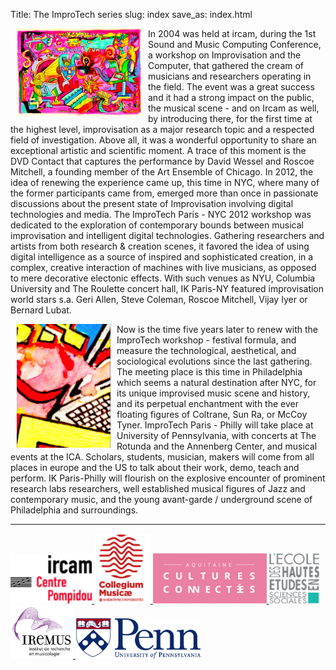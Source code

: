Title: The ImproTech series
slug: index
save_as: index.html

<img src="images/affichemartin.jpg" width="200" style="float:left" hspace="10">In 2004 was held at ircam, during the 1st Sound and Music Computing Conference, a workshop on Improvisation and the Computer, that gathered the cream of musicians and researchers operating in the field. The event was a great success and it had a strong impact on the public, the musical scene - and on Ircam as well, by introducing there, for the first time at the highest level, improvisation as a major research topic and a respected field of investigation. Above all, it was a wonderful opportunity to share an exceptional artistic and scientific moment. A trace of this moment is the DVD Contact that captures the performance by David Wessel and Roscoe Mitchell, a founding member of the Art Ensemble of Chicago. In 2012, the idea of renewing the experience came up, this time in NYC, where many of the former participants came from, emerged more than once in passionate discussions about the present state of Improvisation involving digital technologies and media. The ImproTech Paris - NYC 2012 workshop was dedicated to the exploration of contemporary bounds between musical improvisation and intelligent digital technologies. Gathering researchers and artists from both research & creation scenes, it favored the idea of using digital intelligence as a source of inspired and sophisticated creation, in a complex, creative interaction of machines with live musicians, as opposed to mere decorative electonic effects. With such venues as NYU, Columbia University and The Roulette concert hall, IK Paris-NY featured improvisation world stars s.a. Geri Allen, Steve Coleman, Roscoe Mitchell, Vijay Iyer or Bernard Lubat.


<img src="images/IKPoster_Frag12.png" width="150" style="float:left" hspace="10">Now is the time five years later to renew with the ImproTech workshop - festival formula, and measure the technological, aesthetical, and sociological evolutions since the last gathering. The meeting place is this time in Philadelphia which seems a natural destination after NYC, for its unique improvised music scene and history, and its perpetual enchantment with the ever floating figures of Coltrane, Sun Ra, or McCoy Tyner. ImproTech Paris - Philly will take place at University of Pennsylvania, with concerts at The Rotunda and the Annenberg Center, and musical events at the ICA. Scholars, students, musician, makers will come from all places in europe and the US to talk about their work, demo, teach and perform. IK Paris-Philly will flourish on the explosive encounter of prominent research labs researchers, well established musical figures of Jazz and contemporary music, and the young avant-garde / underground scene of Philadelphia and surroundings.
  
  
---

<a target="_blank" href="https://www.w3schools.com"> <img  src="images/ircam.gif" width="130"> </a>
<a target="_blank" href="https://www.w3schools.com"> <img  src="images/collegium-logo.png" width="90"> </a>
<a target="_blank" href="https://www.w3schools.com"> <img  src="images/CultCon.jpg" height="80"> </a>
<a target="_blank" href="https://www.w3schools.com"> <img  src="images/logo-ehess.gif" width="80"> </a>
<a target="_blank" href="https://www.w3schools.com"> <img  src="images/logo-iremus.png" width="100"> </a>
<a target="_blank" href="https://www.w3schools.com"> <img  src="images/penn_fulllogo.gif" width="200"> </a>
 
